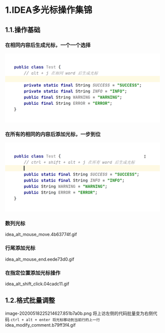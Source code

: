 # 1.IDEA多光标操作集锦

## 1.1.操作基础

### 在相同内容后生成光标，一个一个选择
![](/static/image/idea_alt_j-1589727619502.c6c9651d.gif)
### 在所有的相同的内容后添加光标，一步到位
![](/static/image/idea_alt_shift_ctrl_j.c1b6d800.gif)
### 数列光标
idea_alt_mouse_move.4b63774f.gif
### 行尾添加光标
idea_alt_mouse_end.eede73d0.gif
### 在指定位置添加光标操作
idea_alt_shift_click.04cadc11.gif

## 1.2.格式批量调整
image-20200518225214627.851b7a0b.png
将上访左侧的代码批量变为右侧代码
`ctrl + alt + enter 将光标移动到当前行的上一行`
idea_modify_comment.b79ff3f4.gif
